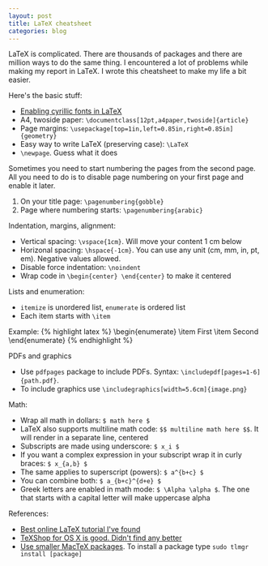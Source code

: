 ```yaml
---
layout: post
title: LaTeX cheatsheet
categories: blog
---
```

LaTeX is complicated. There are thousands of packages and there are million ways to do the same thing. I encountered a lot of problems while making my report in LaTeX. I wrote this cheatsheet to make my life a bit easier.

Here's the basic stuff:

* [Enabling cyrillic fonts in LaTeX](/cyrillic-fonts-in-latex/)
* A4, twoside paper: `\documentclass[12pt,a4paper,twoside]{article}`
* Page margins: `\usepackage[top=1in,left=0.85in,right=0.85in]{geometry}`
* Easy way to write LaTeX (preserving case): `\LaTeX`
* `\newpage`. Guess what it does

Sometimes you need to start numbering the pages from the second page. All you need to do is to disable page numbering on your first page and enable it later.

1. On your title page: `\pagenumbering{gobble}`
2. Page where numbering starts: `\pagenumbering{arabic}`

Indentation, margins, alignment:

* Vertical spacing: `\vspace{1cm}`. Will move your content 1 cm below
* Horizonal spacing: `\hspace{-1cm}`. You can use any unit (cm, mm, in, pt, em). Negative values allowed.
* Disable force indentation: `\noindent`
* Wrap code in `\begin{center} \end{center}` to make it centered

Lists and enumeration:

* `itemize` is unordered list, `enumerate` is ordered list
* Each item starts with `\item`

Example:
{% highlight latex %}
\begin{enumerate}
    \item First
    \item Second
\end{enumerate}
{% endhighlight %}

PDFs and graphics

* Use `pdfpages` package to include PDFs. Syntax: `\includepdf[pages=1-6]{path.pdf}`.
* To include graphics use `\includegraphics[width=5.6cm]{image.png}`

Math:

* Wrap all math in dollars: `$ math here $`
* LaTeX also supports multiline math code: `$$ multiline math here $$`. It will render in a separate line, centered
* Subscripts are made using underscore: `$ x_i $`
* If you want a complex expression in your subscript wrap it in curly braces: `$ x_{a,b} $`
* The same applies to superscript (powers): `$ a^{b+c} $`
* You can combine both: `$ a_{b+c}^{d+e} $`
* Greek letters are enabled in math mode: `$ \Alpha \alpha $`. The one that starts with a capital letter will make uppercase alpha

References:

* [Best online LaTeX tutorial I've found](http://en.wikibooks.org/wiki/LaTeX)
* [TeXShop for OS X is good. Didn't find any better](http://pages.uoregon.edu/koch/texshop/)
* [Use smaller MacTeX packages](https://tug.org/mactex/morepackages.html). To install a package type `sudo tlmgr install [package]`